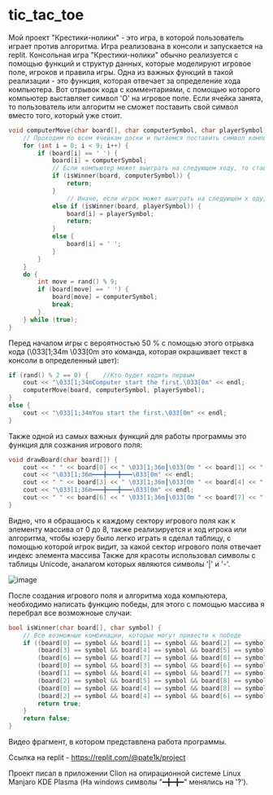 # tic_tac_toe

Мой проект "Крестики-нолики" - это игра, в которой пользователь играет против алгоритма. Игра реализована в консоли и запускается на replit. 
Консольная игра "Крестики-нолики" обычно реализуется с помощью функций и структур данных, которые моделируют игровое поле, игроков и правила игры. Одна из важных функций в такой реализации - это функция, которая отвечает за определение  хода компьютера. Вот отрывок кода с комментариями, с помощью которого компьютер выставляет символ 'O' на игровое поле. Если ячейка занята, то пользователь или алгоритм не сможет поставить свой символ вместо того, который уже стоит.
```c++
void computerMove(char board[], char computerSymbol, char playerSymbol) {
    // Проходим по всем ячейкам доски и пытаемся поставить символ компьютера в каждую свободную ячейку
    for (int i = 0; i < 9; i++) {
        if (board[i] == ' ') {
            board[i] = computerSymbol;
            // Если компьютер может выиграть на следующем ходу, то ставим символ компьютера в эту ячейку и выходим из функции
            if (isWinner(board, computerSymbol)) {
                return;
            }
                // Иначе, если игрок может выиграть на следующем х оду, то ставим символ игрока в эту ячейку, чтобы предотвратить его победу, и выходим из функции
            else if (isWinner(board, playerSymbol)) {
                board[i] = playerSymbol;
                return;
            }
            else {
                board[i] = ' ';
            }
        }
    }
    do {
        int move = rand() % 9;
        if (board[move] == ' ') {
            board[move] = computerSymbol;
            break;
        }
    } while (true);
}
```
Перед началом игры с вероятностью 50 % с помощью этого отрывка кода (\033[1;34m \033[0m это команда, которая окрашивает текст в консоли в определенный цвет):
```c++
if (rand() % 2 == 0) {    //Кто будет ходить первым
    cout << "\033[1;34mComputer start the first.\033[0m" << endl;
    computerMove(board, computerSymbol, playerSymbol);
}
else {
    cout << "\033[1;34mYou start the first.\033[0m" << endl;
}
```
Также одной из самых важных функций для работы программы это функция для созжания игрового поля:
```c++
void drawBoard(char board[]) {
    cout << " " << board[0] << " \033[1;36m┃\033[0m " << board[1] << " \033[1;36m┃\033[0m " << board[2] << endl;
    cout << "\033[1;36m━━━╋━━━╋━━━\033[0m" << endl;
    cout << " " << board[3] << " \033[1;36m┃\033[0m " << board[4] << " \033[1;36m┃\033[0m " << board[5] << endl;
    cout << "\033[1;36m━━━╋━━━╋━━━\033[0m" << endl;
    cout << " " << board[6] << " \033[1;36m┃\033[0m " << board[7] << " \033[1;36m┃\033[0m " << board[8] << endl;
}
```
Видно, что я обращаюсь к каждому сектору игрового поля как к элементу массива от 0 до 8, также реализируется и ход игрока или алгоритма, чтобы юзеру было легко играть я сделал таблицу, с помощью которой игрок видит, за какой сектор игрового поля отвечает индекс элемента массива Также для красоты использовал символы с таблицы Unicode, аналагом которых являются символы '|' и '-'. 


![image](https://github.com/pro-parzi/tic_tac_toe/assets/128066686/c4fae0a8-095b-4509-a381-f0762732958a)

После создания игрового поля и алгоритма хода компьютера, необходимо написать функцию победы, для этого с помощью массива я перебрал все возможноые случаи:
```c++
bool isWinner(char board[], char symbol) {
    // Все возможные комбинации, которые могут привести к победе
    if ((board[0] == symbol && board[1] == symbol && board[2] == symbol) ||
        (board[3] == symbol && board[4] == symbol && board[5] == symbol) ||
        (board[6] == symbol && board[7] == symbol && board[8] == symbol) ||
        (board[0] == symbol && board[3] == symbol && board[6] == symbol) ||
        (board[1] == symbol && board[4] == symbol && board[7] == symbol) ||
        (board[2] == symbol && board[5] == symbol && board[8] == symbol) ||
        (board[0] == symbol && board[4] == symbol && board[8] == symbol) ||
        (board[2] == symbol && board[4] == symbol && board[6] == symbol)) {
        return true;
    }
    return false;
}
```
Видео фрагмент, в котором представлена работа программы.


Ссылка на replit - https://replit.com/@pate1k/project

Проект писал в приложении Clion на опирационной системе Linux Manjaro KDE Plasma (На windows символы "━╋━╋━" менялись на '?').


